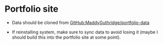# Portfolio site

* Data should be cloned from 
  [GitHub:MaddyGuthridge/portfolio-data](https://github.com/MaddyGuthridge/portfolio-data)

* If reinstalling system, make sure to sync data to avoid losing it (maybe I should
  build this into the portfolio site at some point).
